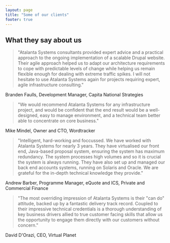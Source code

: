 ```yaml
---
layout: page
title: "Some of our clients"
footer: true
---
```

## What they say about us

> "Atalanta Systems consultants provided expert advice and a practical approach to the ongoing implementation of a scalable Drupal website. Their agile approach helped us to adapt our architecture requirements to cope with predictable levels of change while helping us remain flexible enough for dealing with extreme traffic spikes. I will not hesitate to use Atalanta Systems again for projects requiring expert, agile infrastructure consulting."

Branden Faulls, Development Manager, Capita National Strategies
  
  
> "We would recommend Atalanta Systems for any infrastructure project, and would be confident that the end result would be a well-designed, easy to manage environment, and a technical team better able to concentrate on core business."

Mike Mindel, Owner and CTO, Wordtracker
  
  
> "Intelligent, hard-working and foccussed. We have worked with Atalanta Systems for nearly 3 years. They have virtualised our front end, Java-based proposal system, ensuring the system has maximum redundancy. The system processes high volumes and so it is crucial the system is always running. They have also set up and managed our back end accounts systems, running on Solaris and Oracle. We are grateful for the in-depth technical knowledge they provide."

Andrew Barber, Programme Manager, eQuote and ICS, Private and Commercial Finance
  
  
> "The most overriding impression of Atalanta Systems is their "can do" attitude, backed up by a fantastic delivery track record. Coupled to their impressive technical credentials is a thorough understanding of key business drivers allied to true customer facing skills that allow us the opportunity to engage them directly with our customers without concern."
  
  
David D'Orazi, CEO, Virtual Planet